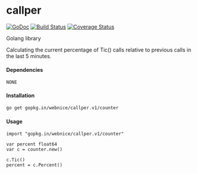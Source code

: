 # callper

[![GoDoc](https://godoc.org/github.com/webnice/callper/counter?status.svg)](https://godoc.org/github.com/webnice/callper/counter)
[![Build Status](https://travis-ci.org/webnice/callper.svg?branch=v1)](https://travis-ci.org/webnice/callper)
[![Coverage Status](https://coveralls.io/repos/github/webnice/callper/badge.svg?branch=v1)](https://coveralls.io/github/webnice/callper?branch=v1)

Golang library

Calculating the current percentage of Tic() calls relative to previous calls in the last 5 minutes.

#### Dependencies

	NONE

#### Installation
```bash
go get gopkg.in/webnice/callper.v1/counter
```

#### Usage
```golang
import "gopkg.in/webnice/callper.v1/counter"

var percent float64
var c = counter.new()

c.Tic()
percent = c.Percent()
```
